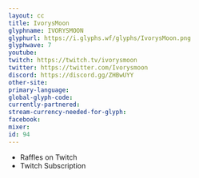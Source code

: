 ```yaml
---
layout: cc
title: IvorysMoon
glyphname: IVORYSMOON
glyphurl: https://i.glyphs.wf/glyphs/IvorysMoon.png
glyphwave: 7
youtube: 
twitch: https://twitch.tv/ivorysmoon
twitter: https://twitter.com/Ivorysmoon
discord: https://discord.gg/ZHBwUYY
other-site: 
primary-language: 
global-glyph-code: 
currently-partnered: 
stream-currency-needed-for-glyph: 
facebook: 
mixer: 
id: 94
---
```

* Raffles on Twitch
* Twitch Subscription
